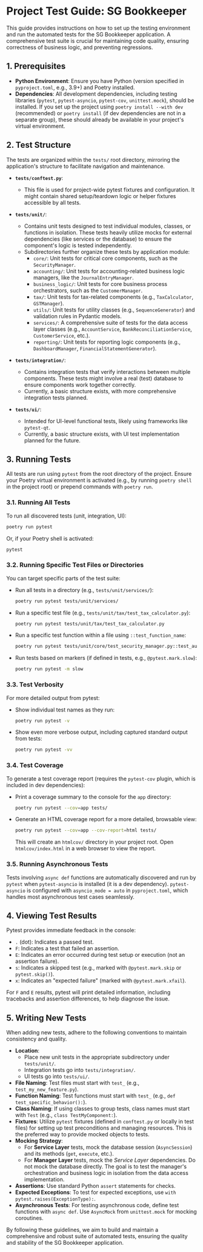 # Project Test Guide: SG Bookkeeper

This guide provides instructions on how to set up the testing environment and run the automated tests for the SG Bookkeeper application. A comprehensive test suite is crucial for maintaining code quality, ensuring correctness of business logic, and preventing regressions.

## 1. Prerequisites

*   **Python Environment**: Ensure you have Python (version specified in `pyproject.toml`, e.g., 3.9+) and Poetry installed.
*   **Dependencies**: All development dependencies, including testing libraries (`pytest`, `pytest-asyncio`, `pytest-cov`, `unittest.mock`), should be installed. If you set up the project using `poetry install --with dev` (recommended) or `poetry install` (if dev dependencies are not in a separate group), these should already be available in your project's virtual environment.

## 2. Test Structure

The tests are organized within the `tests/` root directory, mirroring the application's structure to facilitate navigation and maintenance.

*   **`tests/conftest.py`**:
    *   This file is used for project-wide pytest fixtures and configuration. It might contain shared setup/teardown logic or helper fixtures accessible by all tests.

*   **`tests/unit/`**:
    *   Contains unit tests designed to test individual modules, classes, or functions in isolation. These tests heavily utilize mocks for external dependencies (like services or the database) to ensure the component's logic is tested independently.
    *   Subdirectories further organize these tests by application module:
        *   `core/`: Unit tests for critical core components, such as the `SecurityManager`.
        *   `accounting/`: Unit tests for accounting-related business logic managers, like the `JournalEntryManager`.
        *   `business_logic/`: Unit tests for core business process orchestrators, such as the `CustomerManager`.
        *   `tax/`: Unit tests for tax-related components (e.g., `TaxCalculator`, `GSTManager`).
        *   `utils/`: Unit tests for utility classes (e.g., `SequenceGenerator`) and validation rules in Pydantic models.
        *   `services/`: A comprehensive suite of tests for the data access layer classes (e.g., `AccountService`, `BankReconciliationService`, `CustomerService`, etc.).
        *   `reporting/`: Unit tests for reporting logic components (e.g., `DashboardManager`, `FinancialStatementGenerator`).

*   **`tests/integration/`**:
    *   Contains integration tests that verify interactions between multiple components. These tests might involve a real (test) database to ensure components work together correctly.
    *   Currently, a basic structure exists, with more comprehensive integration tests planned.

*   **`tests/ui/`**:
    *   Intended for UI-level functional tests, likely using frameworks like `pytest-qt`.
    *   Currently, a basic structure exists, with UI test implementation planned for the future.

## 3. Running Tests

All tests are run using `pytest` from the root directory of the project. Ensure your Poetry virtual environment is activated (e.g., by running `poetry shell` in the project root) or prepend commands with `poetry run`.

### 3.1. Running All Tests

To run all discovered tests (unit, integration, UI):

```bash
poetry run pytest
```

Or, if your Poetry shell is activated:

```bash
pytest
```

### 3.2. Running Specific Test Files or Directories

You can target specific parts of the test suite:

*   Run all tests in a directory (e.g., `tests/unit/services/`):
    ```bash
    poetry run pytest tests/unit/services/
    ```
*   Run a specific test file (e.g., `tests/unit/tax/test_tax_calculator.py`):
    ```bash
    poetry run pytest tests/unit/tax/test_tax_calculator.py
    ```
*   Run a specific test function within a file using `::test_function_name`:
    ```bash
    poetry run pytest tests/unit/core/test_security_manager.py::test_authenticate_user_success
    ```
*   Run tests based on markers (if defined in tests, e.g., `@pytest.mark.slow`):
    ```bash
    poetry run pytest -m slow
    ```

### 3.3. Test Verbosity

For more detailed output from pytest:

*   Show individual test names as they run:
    ```bash
    poetry run pytest -v
    ```
*   Show even more verbose output, including captured standard output from tests:
    ```bash
    poetry run pytest -vv
    ```

### 3.4. Test Coverage

To generate a test coverage report (requires the `pytest-cov` plugin, which is included in dev dependencies):

*   Print a coverage summary to the console for the `app` directory:
    ```bash
    poetry run pytest --cov=app tests/
    ```
*   Generate an HTML coverage report for a more detailed, browsable view:
    ```bash
    poetry run pytest --cov=app --cov-report=html tests/
    ```
    This will create an `htmlcov/` directory in your project root. Open `htmlcov/index.html` in a web browser to view the report.

### 3.5. Running Asynchronous Tests

Tests involving `async def` functions are automatically discovered and run by `pytest` when `pytest-asyncio` is installed (it is a dev dependency). `pytest-asyncio` is configured with `asyncio_mode = auto` in `pyproject.toml`, which handles most asynchronous test cases seamlessly.

## 4. Viewing Test Results

Pytest provides immediate feedback in the console:
*   `.` (dot): Indicates a passed test.
*   `F`: Indicates a test that failed an assertion.
*   `E`: Indicates an error occurred during test setup or execution (not an assertion failure).
*   `s`: Indicates a skipped test (e.g., marked with `@pytest.mark.skip` or `pytest.skip()`).
*   `x`: Indicates an "expected failure" (marked with `@pytest.mark.xfail`).

For `F` and `E` results, pytest will print detailed information, including tracebacks and assertion differences, to help diagnose the issue.

## 5. Writing New Tests

When adding new tests, adhere to the following conventions to maintain consistency and quality.

*   **Location**:
    *   Place new unit tests in the appropriate subdirectory under `tests/unit/`.
    *   Integration tests go into `tests/integration/`.
    *   UI tests go into `tests/ui/`.
*   **File Naming**: Test files must start with `test_` (e.g., `test_my_new_feature.py`).
*   **Function Naming**: Test functions must start with `test_` (e.g., `def test_specific_behavior():`).
*   **Class Naming**: If using classes to group tests, class names must start with `Test` (e.g., `class TestMyComponent:`).
*   **Fixtures**: Utilize `pytest` fixtures (defined in `conftest.py` or locally in test files) for setting up test preconditions and managing resources. This is the preferred way to provide mocked objects to tests.
*   **Mocking Strategy**:
    *   For **Service Layer** tests, mock the database session (`AsyncSession`) and its methods (`get`, `execute`, etc.).
    *   For **Manager Layer** tests, mock the *Service Layer* dependencies. Do not mock the database directly. The goal is to test the manager's orchestration and business logic in isolation from the data access implementation.
*   **Assertions**: Use standard Python `assert` statements for checks.
*   **Expected Exceptions**: To test for expected exceptions, use `with pytest.raises(ExceptionType):`.
*   **Asynchronous Tests**: For testing asynchronous code, define test functions with `async def`. Use `AsyncMock` from `unittest.mock` for mocking coroutines.

By following these guidelines, we aim to build and maintain a comprehensive and robust suite of automated tests, ensuring the quality and stability of the SG Bookkeeper application.
